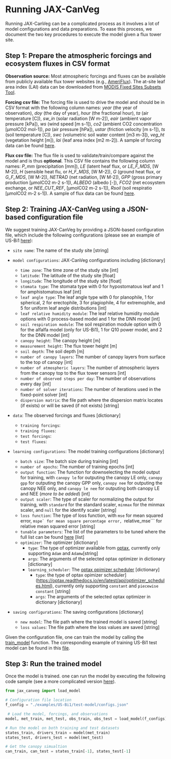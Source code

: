 # Running JAX-CanVeg
Running JAX-CanVeg can be a complicated process as it involves a lot of model configurations and data preparations. To ease this process, we document the two key procedures to execute the model given a flux tower site.

## Step 1: Prepare the atmospheric forcings and ecosystem fluxes in CSV format
**Observation source:** Most atmospheric forcings and fluxes can be available from publicly available flux tower websites (e.g., [AmeriFlux](https://ameriflux.lbl.gov/)). The at-site leaf area index (LAI) data can be downloaded from [MODIS Fixed Sites Subsets Tool](https://modis.ornl.gov/sites/).

**Forcing csv file:** The forcing file is used to drive the model and should be in CSV format with the following column names: *year* (the year of observation), *doy* (the day of year), *hour* (the fractional hour), *ta* (air temperature [C]), *sw_in* (solar radiation [W m-2]), *eair* (ambient vapor pressure [kPa]), *ws* (wind speed [m s-1]), *co2* (ambient CO2 concentration [µmolCO2 mol-1]), *pa* (air pressure [hPa]), *ustar* (friction velocity [m s-1]), *ts* (soil temperature [C]), *swc* (volumetric soil water content [m3 m-3]), *veg_ht* (vegetation height [m]), *lai* (leaf area index [m2 m-2]). A sample of forcing data can be found [here](./data/fluxtower/US-Bi1/US-Bi1-forcings.csv).

**Flux csv file:** The flux file is used to validate/train/compare against the model and is thus **optional**. This CSV file contains the following column names: *P_mm* (precipitation [mm]), *LE* (latent heaf flux, or *LE_F_MDS*, [W M-2]), *H* (sensible heat flu, or *H_F_MDS*, [W M-2]), *G* (ground heat flux, or *G_F_MDS*, [W M-2]), *NETRAD* (net radiation, [W M-2]), *GPP* (gross primary production [µmolCO2 m-2 s-1]), *ALBEDO* (albedo [-]), *FCO2* (net ecosystem exchange, or *NEE_CUT_REF*, [µmolCO2 m-2 s-1]), *Rsoil* (soil respiratio [µmolCO2 m-2 s-1]). A sample of flux data can be found [here](./data/fluxtower/US-Bi1/US-Bi1-fluxes.csv).


## Step 2: Training JAX-CanVeg using a JSON-based configuration file
We suggest training JAX-CanVeg by providing a JSON-based configuration file, which include the following configurations (please see an example of US-Bi1 [here](./examples/US-Bi1/test-model/configs.json)):

- ```site name```: The name of the study site [string]

- ```model configurations```: JAX-CanVeg configurations including [dictionary]
    - ```time zone```: The time zone of the study site [int]
    - ```latitude```: The latitude of the study site [float]
    - ```longitude```: The longitude of the study site [float]
    - ```stomata type```: The stomata type with 0 for hypostomatous leaf and 1 for amphistomatous leaf [int]
    - ```leaf angle type```: The leaf angle type with 0 for planophile, 1 for spherical, 2 for erectophile, 3 for plagiophile, 4 for extremophile, and 5 for uniform leaf angle distributions [int]
    - ```leaf relative humidity module```: The leaf relative humidity module options with 0 process-based model and 1 for the DNN model [int]
    - ```soil respiration module```: The soil respiration module option with 0 for the alfalfa model (only for US-Bi1), 1 for Q10 power model, and 2 for the DNN model [int] 
    - ```canopy height```: The canopy height [m]
    - ```measurement height```: The flux tower height [m]
    - ```soil depth```: The soil depth [m]
    - ```number of canopy layers```: The number of canopy layers from surface to the top of canopy [int]
    - ```number of atmospheric layers```: The number of atmospheric layers from the canopy top to the flux tower sensors [int]
    - ```number of observed steps per day```: The number of observations every day [int]
    - ```number of solver iterations```: The number of iterations used in the fixed-point solver [int]
    - ```dispersion matrix```: the file path where the dispersion matrix locates (if exists) or will be saved (if not exists) [string]

- ```data```: The observed forcings and fluxes [dictionary]
    - ```training forcings```:
    - ```training fluxes```:
    - ```test forcings```:
    - ```test fluxes```:

- ```learning configurations```: The model training configurations [dictionary]
    - ```batch size```: The batch size during training [int]
    - ```number of epochs```: The number of training epochs [int]
    - ```output function```: The function for downselecting the model output for training, with ```canopy le``` for outputing the canopy LE only, ```canopy gpp``` for outputing the canopy GPP only, ```canopy nee``` for outputing the canopy NEE only, and ```canopy le nee``` for outputing both canopy LE and NEE (*more to be added*) [int]
    - ```output scaler```: The type of scaler for normalizing the output for training, with ```standard``` for the standard scaler, ```minmax``` for the minmax scaler, and ```null``` for the identify scaler [string]
    - ```loss function```: The type of loss function, with ```mse``` for mean squared error, ```mspe` for mean square percentage error, ```relative_mse``` for relative mean squared error [string]
    - ```tunable parameters```: The list of the parameters to be tuned where the full list can be found [here](./src/jax_canveg/subjects/parameters.py#L116) [list]
    - ```optimizer```: The optimizer [dictionary]
        - ```type```: The type of optimizer available from [optax](https://optax.readthedocs.io/en/latest/api/optimizers.html), currently only supporting ```Adam``` and ```Adamw```[string]
        - ```args```: The arguments of the selected optax optimizer in dictionary [dictionary]
        - ```learning_scheduler```: The [optax opimizer scheduler](https://optax.readthedocs.io/en/latest/api/optimizer_schedules.html) [dictionary]
            - ```type```: the type of optax opimizer scheduler](https://optax.readthedocs.io/en/latest/api/optimizer_schedules.html), currently only supporting ```constant``` and ```piecewise constant``` [string]
            - ```args```: The arguments of the selected optax optimizer in dictionary [dictionary]


- ```saving configurations```: The saving configurations [dictionary]
    - ```new model```: The file path where the trained model is saved [string]
    - ```loss values```: The file path where the loss values are saved [string]

Given the configuration file, one can train the model by calling the [train_model](./src/jax_canveg/train_model.py#L51) function. The corresponding example of training US-Bi1 test model can be found in this [file](./examples/US-Bi1/train_testmodel.py).

## Step 3: Run the trained model
Once the model is trained. one can run the model by executing the following code sample (see a more complicated version [here](./examples/US-Bi1/postprocessing.py)).
```python
from jax_canveg import load_model

# Configuration file location
f_config = "./examples/US-Bi1/test-model/configs.json"

 # Load the model, forcings, and observations
model, met_train, met_test, obs_train, obs_test = load_model(f_configs)

# Run the model on both training and test datasets
states_train, drivers_train = model(met_train)
states_test, drivers_test = model(met_test)

# Get the canopy simualtion
can_train, can_test = states_train[-1], states_test[-1]
```